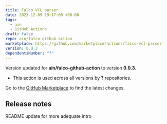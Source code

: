 ```yaml
---
title: Falco VCL parser
date: 2023-12-09 19:17:00 +00:00
tags:
  - ain
  - GitHub Actions
draft: false
repo: ain/falco-github-action
marketplace: https://github.com/marketplace/actions/falco-vcl-parser
version: 0.0.3
dependentsNumber: "?"
---
```



Version updated for **ain/falco-github-action** to version **0.0.3**.
- This action is used across all versions by **?** repositories.

Go to the [GitHub Marketplace](https://github.com/marketplace/actions/falco-vcl-parser) to find the latest changes.

## Release notes

README update for more adequate intro
